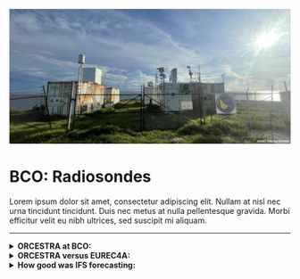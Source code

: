 <!-- This file was created automatically -->

![BCO Radiosondes](../figures/BCO_07_SEP_2024.jpg)

# BCO: Radiosondes

Lorem ipsum dolor sit amet, consectetur adipiscing elit. Nullam at nisl nec urna tincidunt tincidunt. Duis nec metus at nulla pellentesque gravida. Morbi efficitur velit eu nibh ultrices, sed suscipit mi aliquam.

---

<details>
  <summary><strong>ORCESTRA at BCO:</strong></summary>
  
  <strong>The BCO Radiosonde Team</strong>
  <br>

  | ![Team1](../figures/Collage1.jpg) | ![Team2](../figures/Collage2.jpg) |
  |:---------------------------------:|:---------------------------------:|

</details>

<details>
  <summary><strong>ORCESTRA versus EUREC4A:</strong></summary>
  
  Comparison between ORCESTRA and EUREC4A.
  <br>
  ![ORCESTRA_vs_EUREC4A](../figures/All_Variables_EUREC4A_vs_ORCESTRA.png)

</details>

<details>
  <summary><strong>How good was IFS forecasting:</strong></summary>
  
  ![BCO Radiosondes](../figures/IFS_evaluation_IWV_Sal.png)
  Comparison of IWV from IFS forecasts and radiosondes measurements.

</details>


